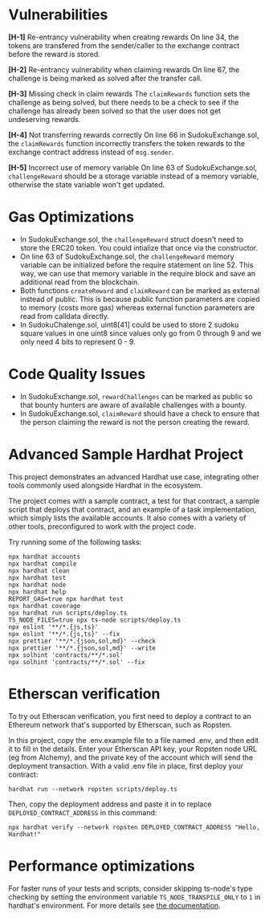 # Vulnerabilities

**[H-1]** Re-entrancy vulnerability when creating rewards
On line 34, the tokens are transfered from the sender/caller to the exchange contract before the reward is stored.

**[H-2]** Re-entrancy vulnerability when claiming rewards
On line 67, the challenge is being marked as solved after the transfer call.

**[H-3]** Missing check in claim rewards
The `claimRewards` function sets the challenge as being solved, but there needs to be a check to see if the challenge has already been solved so that the user does not get undeserving rewards.

**[H-4]** Not transferring rewards correctly
On line 66 in SudokuExchange.sol, the `claimRewards` function incorrectly transfers the token rewards to the exchange contract address instead of `msg.sender`.

**[H-5]** Incorrect use of memory variable
On line 63 of SudokuExchange.sol, `challengeReward` should be a storage variable instead of a memory variable, otherwise the state variable won't get updated.

# Gas Optimizations

- In SudokuExchange.sol, the `challengeReward` struct doesn't need to store the ERC20 token. You could intialize that once via the constructor.
- On line 63 of SudokuExchange.sol, the `challengeReward` memory variable can be initialized before the require statement on line 52. This way, we can use that memory variable in the require block and save an additional read from the blockchain.
- Both functions `createReward` and `claimReward` can be marked as external instead of public. This is because public function parameters are copied to memory (costs more gas) whereas external function parameters are read from calldata directly.
- In SudokuChalenge.sol, uint8[41] could be used to store 2 sudoku square values in one uint8 since values only go from 0 through 9 and we only need 4 bits to represent 0 - 9.
# Code Quality Issues
- In SudokuExchange.sol, `rewardChallenges` can be marked as public so that bounty hunters are aware of available challenges with a bounty.
- In SudokuExchange.sol, `claimReward` should have a check to ensure that the person claiming the reward is not the person creating the reward.

# Advanced Sample Hardhat Project

This project demonstrates an advanced Hardhat use case, integrating other tools commonly used alongside Hardhat in the ecosystem.

The project comes with a sample contract, a test for that contract, a sample script that deploys that contract, and an example of a task implementation, which simply lists the available accounts. It also comes with a variety of other tools, preconfigured to work with the project code.

Try running some of the following tasks:

```shell
npx hardhat accounts
npx hardhat compile
npx hardhat clean
npx hardhat test
npx hardhat node
npx hardhat help
REPORT_GAS=true npx hardhat test
npx hardhat coverage
npx hardhat run scripts/deploy.ts
TS_NODE_FILES=true npx ts-node scripts/deploy.ts
npx eslint '**/*.{js,ts}'
npx eslint '**/*.{js,ts}' --fix
npx prettier '**/*.{json,sol,md}' --check
npx prettier '**/*.{json,sol,md}' --write
npx solhint 'contracts/**/*.sol'
npx solhint 'contracts/**/*.sol' --fix
```

# Etherscan verification

To try out Etherscan verification, you first need to deploy a contract to an Ethereum network that's supported by Etherscan, such as Ropsten.

In this project, copy the .env.example file to a file named .env, and then edit it to fill in the details. Enter your Etherscan API key, your Ropsten node URL (eg from Alchemy), and the private key of the account which will send the deployment transaction. With a valid .env file in place, first deploy your contract:

```shell
hardhat run --network ropsten scripts/deploy.ts
```

Then, copy the deployment address and paste it in to replace `DEPLOYED_CONTRACT_ADDRESS` in this command:

```shell
npx hardhat verify --network ropsten DEPLOYED_CONTRACT_ADDRESS "Hello, Hardhat!"
```

# Performance optimizations

For faster runs of your tests and scripts, consider skipping ts-node's type checking by setting the environment variable `TS_NODE_TRANSPILE_ONLY` to `1` in hardhat's environment. For more details see [the documentation](https://hardhat.org/guides/typescript.html#performance-optimizations).
